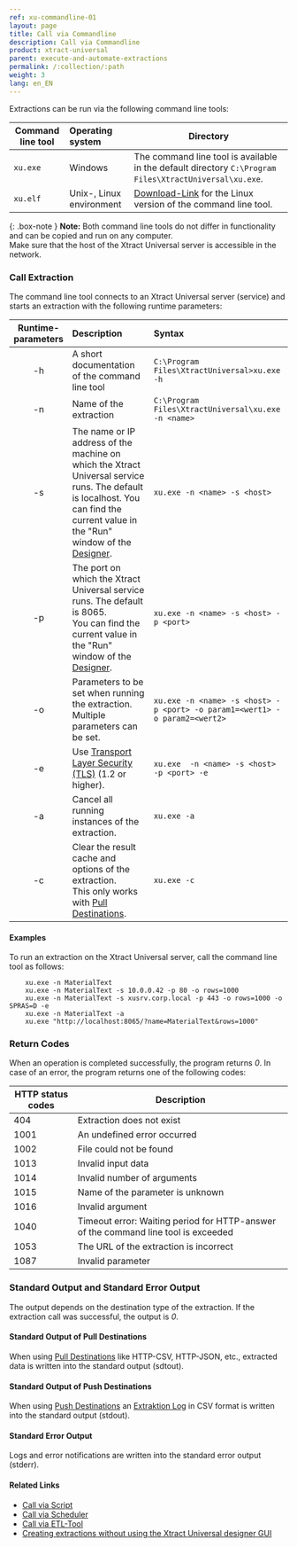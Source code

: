 ```yaml
---
ref: xu-commandline-01
layout: page
title: Call via Commandline
description: Call via Commandline
product: xtract-universal
parent: execute-and-automate-extractions
permalink: /:collection/:path
weight: 3
lang: en_EN
---
```


Extractions can be run via the following command line tools:

| Command line tool | Operating system | Directory |
|---|:---|---|
| `xu.exe` | Windows  | The command line tool is available in the default directory `C:\Program Files\XtractUniversal\xu.exe`. |
| `xu.elf` | Unix-, Linux environment | [Download-Link](https://cdn-files.theobald-software.com/download/XtractUniversal/xu.elf.tar.gz) for the Linux version of the command line tool. |

{: .box-note }
**Note:** Both command line tools do not differ in functionality and can be copied and run on any computer. <br> Make sure that the host of the Xtract Universal server is accessible in the network. 

### Call Extraction
The command line tool connects to an Xtract Universal server (service) and starts an extraction with the following runtime parameters:

| Runtime-<br>parameters   | Description | Syntax  |
|:---:|:---|:---|
| -h        |  A short documentation of the command line tool  |   `C:\Program Files\XtractUniversal>xu.exe -h` |
| -n   |  Name of the extraction  | `C:\Program Files\XtractUniversal\xu.exe -n <name>` |
|   -s       |  The name or IP address of the machine on which the Xtract Universal service runs. The default is localhost. You can find the current value in the "Run" window of the [Designer](../getting-started/designer-overview#main-menu-bar-1).|  `xu.exe -n <name> -s <host>`|
| -p    | The port on which the Xtract Universal service runs. The default is 8065. <br> You can find the current value in the "Run" window of the [Designer](../getting-started/designer-overview#main-menu-bar-1).  | `xu.exe -n <name> -s <host> -p <port>` |
|  -o     | Parameters to be set when running the extraction. <br> Multiple parameters can be set. | `xu.exe -n <name> -s <host> -p <port> -o param1=<wert1> -o param2=<wert2>`|
|  -e  | Use [Transport Layer Security (TLS)](https://docs.microsoft.com/en-us/windows/win32/secauthn/transport-layer-security-protocol) (1.2 or higher). |   `xu.exe  -n <name> -s <host> -p <port> -e`|
| -a    |Cancel all running instances of the extraction. | `xu.exe -a` |
|  -c   | Clear the result cache and options of the extraction. <br> This only works with [Pull Destinations](../destinations#pull-and-push-destinations). | `xu.exe -c` |  

#### Examples
To run an extraction on the Xtract Universal server, call the command line tool as follows:
```
    xu.exe -n MaterialText
    xu.exe -n MaterialText -s 10.0.0.42 -p 80 -o rows=1000
    xu.exe -n MaterialText -s xusrv.corp.local -p 443 -o rows=1000 -o SPRAS=D -e
    xu.exe -n MaterialText -a
    xu.exe "http://localhost:8065/?name=MaterialText&rows=1000"
```

### Return Codes
When an operation is completed successfully, the program returns *0*. In case of an error, the program returns one of the following codes:

|HTTP status codes	|Description|
|---|---|
|404 |	Extraction does not exist|
|1001|	An undefined error occurred|
|1002|	File could not be found|
|1013|	Invalid input data|
|1014|	Invalid number of arguments|
|1015|	Name of the parameter is unknown|
|1016|	Invalid argument|
|1040|	Timeout error: Waiting period for HTTP-answer of the command line tool is exceeded |
|1053|	The URL of the extraction is incorrect |
|1087|	Invalid parameter |

### Standard Output and Standard Error Output
The output depends on the destination type of the extraction. If the extraction call was successful, the output is *0*.

#### Standard Output of Pull Destinations
When using [Pull Destinations](../destinations#pull-and-push-destinations) like HTTP-CSV, HTTP-JSON, etc., extracted data is written into the standard output (sdtout).

#### Standard Output of Push Destinations
When using [Push Destinations](../destinations#pull-and-push-destinations) an [Extraktion Log](../logging/logging-access-via-designer#extraction-logs) in CSV format is written into the standard output (stdout).

#### Standard Error Output
Logs and error notifications are written into the standard error output (stderr).

<!---
### Options for Calling Extractions

#### Synchronous vs. Asynchronous Call
Calling an synchronous extraction blocks further processes, meaning that the application waits until the extraction is completed and a return code is received.

Calling an asynchronous extraction does not block further processes, meaning that an extraction returns an explicit timestamp so that the application does not have to wait for the extraction to complete.
The timestamp can be used to check the status of the extraction.

|Description	|Syntax|
|:---|:---|
|Suppress the Log output of an extraction (only for synchronous extractions with push destinations) |`xu.exe -o quiet-push=true`|
|Call a synchronous extraction (default)|	`xu.exe -o wait=false`|
|Return the timestamp of an extraction |`xu.exe -n <name> -o wait=false 1>>false_output1.txt 2>>false_output2.txt`|

{: .box-tip }
**Tip:** The XU server offers further functionalities e.g., checking the status of an (asynchronous) extraction, receiving logs or metadara of an extraction, etc. These functionalities are only available via [Webservices](./call-via-webservice#weitere-webservices).
--->
#### Related Links
- [Call via Script](https://kb.theobald-software.com/xtract-universal/call-extraction-via-script)
- [Call via Scheduler](./call-via-scheduler)
- [Call via ETL-Tool](./call-via-etl)
- [Creating extractions without using the Xtract Universal designer GUI](https://kb.theobald-software.com/xtract-universal/explanation-of-using-config-command-line-tool)
